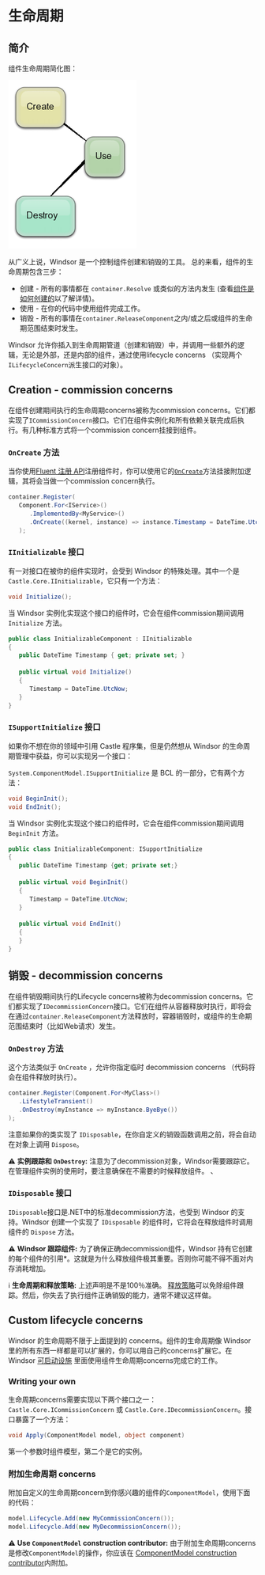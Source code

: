 # 生命周期

## 简介

组件生命周期简化图：

![](images/lifecycle-simplified.png)

从广义上说，Windsor 是一个控制组件创建和销毁的工具。 总的来看，组件的生命周期包含三步：

* 创建 - 所有的事情都在 `container.Resolve` 或类似的方法内发生 (查看[组件是如何创建的](how-components-are-created.md)以了解详情)。
* 使用 - 在你的代码中使用组件完成工作。
* 销毁 - 所有的事情在`container.ReleaseComponent`之内/或之后或组件的生命期范围结束时发生。

Windsor 允许你插入到生命周期管道（创建和销毁）中，并调用一些额外的逻辑，无论是外部，还是内部的组件，通过使用lifecycle concerns （实现两个`ILifecycleConcern`派生接口的对象）。

## Creation - commission concerns

在组件创建期间执行的生命周期concerns被称为commission concerns。它们都实现了`ICommissionConcern`接口。它们在组件实例化和所有依赖关联完成后执行。有几种标准方式将一个commission concern挂接到组件。

### `OnCreate` 方法

当你使用[Fluent 注册 API](fluent-registration-api.md)注册组件时，你可以使用它的[`OnCreate`](fluent-registration-api.md#oncreate)方法挂接附加逻辑，其将会当做一个commission concern执行。

```csharp
container.Register(
   Component.For<IService>()
      .ImplementedBy<MyService>()
      .OnCreate((kernel, instance) => instance.Timestamp = DateTime.UtcNow)
   );
```

### `IInitializable` 接口

有一对接口在被你的组件实现时，会受到 Windsor 的特殊处理。其中一个是`Castle.Core.IInitializable`，它只有一个方法：

```csharp
void Initialize();
```

当 Windsor 实例化实现这个接口的组件时，它会在组件commission期间调用 `Initialize` 方法。

```csharp
public class InitializableComponent : IInitializable
{
   public DateTime Timestamp { get; private set; }

   public virtual void Initialize()
   {
      Timestamp = DateTime.UtcNow;
   }
}
```

### `ISupportInitialize` 接口

如果你不想在你的领域中引用 Castle 程序集，但是仍然想从 Windsor 的生命周期管理中获益，你可以实现另一个接口：

`System.ComponentModel.ISupportInitialize` 是 BCL 的一部分，它有两个方法：

```csharp
void BeginInit();
void EndInit();
```

当 Windsor 实例化实现这个接口的组件时，它会在组件commission期间调用 `BeginInit` 方法。

```csharp
public class InitializableComponent: ISupportInitialize
{
   public DateTime Timestamp {get; private set;}

   public virtual void BeginInit()
   {
      Timestamp = DateTime.UtcNow;
   }

   public virtual void EndInit()
   {
   }
}
```

## 销毁 - decommission concerns

在组件销毁期间执行的Lifecycle concerns被称为decommission concerns。它们都实现了`IDecommissionConcern`接口。它们在组件从容器释放时执行，即将会在通过`container.ReleaseComponent`方法释放时，容器销毁时，或组件的生命期范围结束时（比如Web请求）发生。

### `OnDestroy` 方法

这个方法类似于 `OnCreate` ，允许你指定临时 decommission concerns （代码将会在组件释放时执行）。

```csharp
container.Register(Component.For<MyClass>()
   .LifestyleTransient()
   .OnDestroy(myInstance => myInstance.ByeBye())
);
```

注意如果你的类实现了  `IDisposable`，在你自定义的销毁函数调用之前，将会自动在对象上调用 `Dispose`。

:warning: **实例跟踪和 `OnDestroy`:** 注意为了decommission对象，Windsor需要跟踪它。在管理组件实例的使用时，要注意确保在不需要的时候释放组件。 、

###  `IDisposable` 接口

`IDisposable`接口是.NET中的标准decommission方法，也受到 Windsor 的支持。Windsor 创建一个实现了 `IDisposable` 的组件时，它将会在释放组件时调用组件的 `Dispose` 方法。

:warning: **Windsor 跟踪组件:** 为了确保正确decommission组件，Windsor 持有它创建的每个组件的引用*。这就是为什么释放组件极其重要。否则你可能不得不面对内存消耗增加。

:information_source: **生命周期和释放策略:** 上述声明是不是100％准确。 [释放策略](release-policy.md)可以免除组件跟踪。然后，你失去了执行组件正确销毁的能力，通常不建议这样做。

## Custom lifecycle concerns

Windsor 的生命周期不限于上面提到的 concerns。组件的生命周期像 Windsor 里的所有东西一样都是可以扩展的，你可以用自己的concerns扩展它。在 Windsor [可启动设施](startable-facility.md) 里面使用组件生命周期concerns完成它的工作。

### Writing your own

生命周期concerns需要实现以下两个接口之一：`Castle.Core.ICommissionConcern` 或 `Castle.Core.IDecommissionConcern`。接口暴露了一个方法：

```csharp
void Apply(ComponentModel model, object component)
```

第一个参数时组件模型，第二个是它的实例。

### 附加生命周期 concerns

附加自定义的生命周期concern到你感兴趣的组件的`ComponentModel`，使用下面的代码：

```csharp
model.Lifecycle.Add(new MyCommissionConcern());
model.Lifecycle.Add(new MyDecommissionConcern());
```

:warning: **Use `ComponentModel` construction contributor:** 由于附加生命周期concerns是修改`ComponentModel`的操作，你应该在 [ComponentModel construction contributor](componentmodel-construction-contributors.md)内附加。
